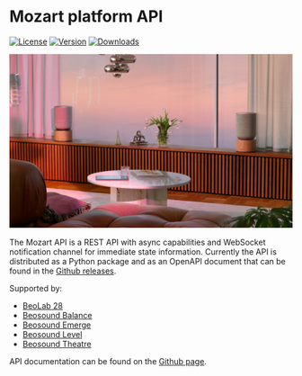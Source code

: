 # Mozart platform API

[![License](https://img.shields.io/badge/license-MIT-green)](./LICENSE)
[![Version](https://img.shields.io/pypi/v/mozart-api?color=g)](https://pypi.org/project/mozart-api)
[![Downloads](https://img.shields.io/pypi/dm/mozart-api)](https://pypi.org/project/mozart-api)

[![Balance stereo](https://github.com/bang-olufsen/mozart-open-api/blob/main/docs/media/balance_stereo.png)](<https://www.bang-olufsen.com/en/dk/speakers/beosound-balance-stereo-set?variant=beosound-balance-gva-naturaloak-bundle>)

The Mozart API is a REST API with async capabilities and WebSocket notification channel for immediate state information. Currently the API is distributed as a Python package and as an OpenAPI document that can be found in the [Github releases](https://github.com/bang-olufsen/mozart-open-api/releases).

Supported by:

- [BeoLab 28](https://www.bang-olufsen.com/en/dk/speakers/beolab-28)
- [Beosound Balance](https://www.bang-olufsen.com/en/dk/speakers/beosound-balance)
- [Beosound Emerge](https://www.bang-olufsen.com/en/dk/speakers/beosound-emerge)
- [Beosound Level](https://www.bang-olufsen.com/en/dk/speakers/beosound-level)
- [Beosound Theatre](https://www.bang-olufsen.com/en/dk/soundbars/beosound-theatre)

API documentation can be found on the [Github page](https://github.com/bang-olufsen/mozart-open-api).
